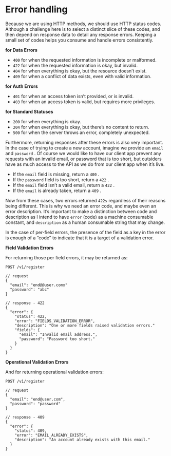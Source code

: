 # Error handling

Because we are using HTTP methods, we should use HTTP status codes. Although a challenge here is to select a distinct slice of these codes, and then depend on response data to detail any response errors. Keeping a small set of codes helps you consume and handle errors consistently.

**for Data Errors**

* `400` for when the requested information is incomplete or malformed.
* `422` for when the requested information is okay, but invalid.
* `404` for when everything is okay, but the resource doesn’t exist.
* `409` for when a conflict of data exists, even with valid information.

**for Auth Errors**

* `401` for when an access token isn’t provided, or is invalid.
* `403` for when an access token is valid, but requires more privileges.

**for Standard Statuses**

* `200` for when everything is okay.
* `204` for when everything is okay, but there’s no content to return.
* `500` for when the server throws an error, completely unexpected.

Furthermore, returning responses after these errors is also very important. In the case of trying to create a new account, imagine we provide an `email` and `password` . Of course we would like to have our client app prevent any requests with an invalid email, or password that is too short, but outsiders have as much access to the API as we do from our client app when it’s live.

* If the `email` field is missing, return a `400` .
* If the `password` field is too short, return a `422` .
* If the `email` field isn’t a valid email, return a `422` .
* If the `email` is already taken, return a `409` .

Now from these cases, two errors returned `422s` regardless of their reasons being different. This is why we need an error code, and maybe even an error description. It’s important to make a distinction between code and description as I intend to have `error` \(code\) as a machine consumable constant, and `description` as a human consumable string that may change.

In the case of per-field errors, the presence of the field as a key in the error is enough of a “code” to indicate that it is a target of a validation error.



**Field Validation Errors**

For returning those per field errors, it may be returned as:

```text
POST /v1/register

// request
{
  "email": "end@@user.comx"
  "password": "abc"
}

// response - 422
{
  "error": {
    "status": 422,
    "error": "FIELDS_VALIDATION_ERROR",
    "description": "One or more fields raised validation errors."
    "fields": {
      "email": "Invalid email address.",
      "password": "Password too short."
    }
  }
}
```

**Operational Validation Errors**

And for returning operational validation errors:

```text
POST /v1/register

// request
{
  "email": "end@user.com",
  "password": "password"
}

// response - 409
{
  "error": {
    "status": 409,
    "error": "EMAIL_ALREADY_EXISTS",
    "description": "An account already exists with this email."
  }
}
```



